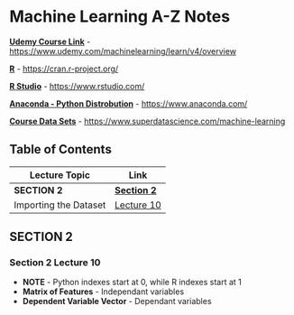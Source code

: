# Machine Learning A-Z Notes

[**Udemy Course Link**](https://www.udemy.com/machinelearning/learn/v4/overview) - https://www.udemy.com/machinelearning/learn/v4/overview

[**R**](https://cran.r-project.org/) - https://cran.r-project.org/

[**R Studio**](https://www.rstudio.com/) - https://www.rstudio.com/

[**Anaconda - Python Distrobution**](https://www.anaconda.com/) - https://www.anaconda.com/

[**Course Data Sets**](https://www.superdatascience.com/machine-learning) - https://www.superdatascience.com/machine-learning

## Table of Contents

Lecture Topic | Link
--- | ---
**SECTION 2** | [**Section 2**](#section-2)
Importing the Dataset | [Lecture 10](#section-2-lecture-10)


<!-- ################################################################################################################ -->
<!--                                                     SECTION 2                                                    -->
<!-- ################################################################################################################ -->

## SECTION 2

### Section 2 Lecture 10

- **NOTE** - Python indexes start at 0, while R indexes start at 1
- **Matrix of Features** - Independant variables
- **Dependent Variable Vector** - Dependant variables
